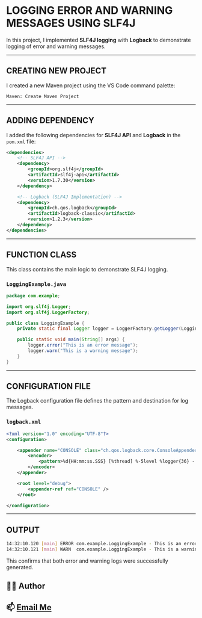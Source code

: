 # LOGGING ERROR AND WARNING MESSAGES USING SLF4J

In this project, I implemented **SLF4J logging** with **Logback** to demonstrate logging of error and warning messages.

---

## CREATING NEW PROJECT

I created a new Maven project using the VS Code command palette:

```
Maven: Create Maven Project
```


---

## ADDING DEPENDENCY

I added the following dependencies for **SLF4J API** and **Logback** in the `pom.xml` file:

```xml
<dependencies>
    <!-- SLF4J API -->
    <dependency>
        <groupId>org.slf4j</groupId>
        <artifactId>slf4j-api</artifactId>
        <version>1.7.30</version>
    </dependency>

    <!-- Logback (SLF4J Implementation) -->
    <dependency>
        <groupId>ch.qos.logback</groupId>
        <artifactId>logback-classic</artifactId>
        <version>1.2.3</version>
    </dependency>
</dependencies>
```

---

## FUNCTION CLASS

This class contains the main logic to demonstrate SLF4J logging.

### `LoggingExample.java`

```java
package com.example;

import org.slf4j.Logger;
import org.slf4j.LoggerFactory;

public class LoggingExample {
    private static final Logger logger = LoggerFactory.getLogger(LoggingExample.class);

    public static void main(String[] args) {
        logger.error("This is an error message");
        logger.warn("This is a warning message");
    }
}
```

---

## CONFIGURATION FILE

The Logback configuration file defines the pattern and destination for log messages.

### `logback.xml`

```xml
<?xml version="1.0" encoding="UTF-8"?>
<configuration>

    <appender name="CONSOLE" class="ch.qos.logback.core.ConsoleAppender">
        <encoder>
            <pattern>%d{HH:mm:ss.SSS} [%thread] %-5level %logger{36} - %msg%n</pattern>
        </encoder>
    </appender>

    <root level="debug">
        <appender-ref ref="CONSOLE" />
    </root>

</configuration>
```
---

## OUTPUT

```bash
14:32:10.120 [main] ERROR com.example.LoggingExample - This is an error message
14:32:10.121 [main] WARN  com.example.LoggingExample - This is a warning message
```

This confirms that both error and warning logs were successfully generated.



## 👨‍💻 Author
📫 [Email Me](vaishnavdineshm@gmail.com)
 ---
